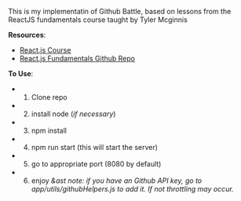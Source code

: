 This is my implementatin of Github Battle,
based on lessons from the ReactJS fundamentals course
taught by Tyler Mcginnis

__Resources__:
* [React.js Course](http://www.reactjsprogram.com/)
* [React.js Fundamentals Github Repo](https://github.com/ReactjsProgram/React-Fundamentals)

__To Use__:
- 1. Clone repo
- 2. install node (*if necessary*)
- 3. npm install
- 4. npm run start (this will start the server)
- 5. go to appropriate port (8080 by default)
- 6. enjoy
*&ast note: if you have an Github API key, go to app/utils/githubHelpers.js to add it.  If not throttling may occur.*


